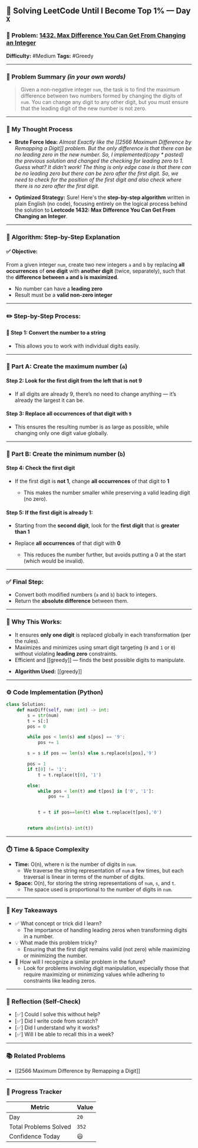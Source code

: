 ## 🧠 Solving LeetCode Until I Become Top 1% — Day `X`

### 🔹 Problem: [1432. Max Difference You Can Get From Changing an Integer](https://leetcode.com/problems/max-difference-you-can-get-from-changing-an-integer/description/?envType=daily-question&envId=2025-06-15)

**Difficulty:** #Medium
**Tags:** #Greedy

---

### 📝 Problem Summary _(in your own words)_

> Given a non-negative integer `num`, the task is to find the maximum difference between two numbers formed by changing the digits of `num`. You can change any digit to any other digit, but you must ensure that the leading digit of the new number is not zero.

---

### 🧠 My Thought Process

- **Brute Force Idea:**
  _Almost Exactly like the [[2566 Maximum Difference by Remapping a Digit]] problem. But the only difference is that there can be no leading zero in the new number. So, I implemented(copy \* pasted) the previous solution and changed the checking for leading zero to 1. Guess what? It didn't work! The thing is only edge case is that there can be no leading zero but there can be zero after the first digit. So, we need to check for the position of the first digit and also check where there is no zero after the first digit._

- **Optimized Strategy:**
  Sure! Here's the **step-by-step algorithm** written in plain English (no code), focusing entirely on the logical process behind the solution to **Leetcode 1432: Max Difference You Can Get From Changing an Integer**.

---

### 🧠 **Algorithm: Step-by-Step Explanation**

#### ✅ Objective:

From a given integer `num`, create two new integers `a` and `b` by replacing **all occurrences** of **one digit** with **another digit** (twice, separately), such that the **difference between `a` and `b` is maximized**.

- No number can have a **leading zero**
- Result must be a **valid non-zero integer**

---

### ✏️ Step-by-Step Process:

#### 🔹 Step 1: Convert the number to a string

- This allows you to work with individual digits easily.

---

### 🔺 Part A: Create the **maximum number (`a`)**

#### Step 2: Look for the **first digit** from the left that is **not 9**

- If all digits are already 9, there’s no need to change anything — it’s already the largest it can be.

#### Step 3: Replace **all occurrences** of that digit with `9`

- This ensures the resulting number is as large as possible, while changing only one digit value globally.

---

### 🔻 Part B: Create the **minimum number (`b`)**

#### Step 4: Check the **first digit**

- If the first digit is **not 1**, change **all occurrences** of that digit to **1**

  - This makes the number smaller while preserving a valid leading digit (no zero).

#### Step 5: If the first digit **is already 1**:

- Starting from the **second digit**, look for the **first digit** that is **greater than 1**
- Replace **all occurrences** of that digit with **0**

  - This reduces the number further, but avoids putting a 0 at the start (which would be invalid).

---

### ✅ Final Step:

- Convert both modified numbers (`a` and `b`) back to integers.
- Return the **absolute difference** between them.

---

### 🧠 Why This Works:

- It ensures **only one digit** is replaced globally in each transformation (per the rules).
- Maximizes and minimizes using smart digit targeting (`9` and `1` or `0`) without violating **leading zero** constraints.
- Efficient and [[greedy]] — finds the best possible digits to manipulate.

* **Algorithm Used:**
  [[greedy]]

---

### ⚙️ Code Implementation (Python)

```python
class Solution:
    def maxDiff(self, num: int) -> int:
        s = str(num)
        t = s[:]
        pos = 0

        while pos < len(s) and s[pos] == '9':
            pos += 1

        s = s if pos == len(s) else s.replace(s[pos],'9')

        pos = 1
        if t[0] != '1':
            t = t.replace(t[0], '1')

        else:
            while pos < len(t) and t[pos] in ['0', '1']:
                pos += 1


            t = t if pos==len(t) else t.replace(t[pos],'0')


        return abs(int(s)-int(t))

```

---

### ⏱️ Time & Space Complexity

- **Time:** O(n), where n is the number of digits in `num`.
  - We traverse the string representation of `num` a few times, but each traversal is linear in terms of the number of digits.
- **Space:** O(n), for storing the string representations of `num`, `s`, and `t`.
  - The space used is proportional to the number of digits in `num`.

---

### 🧩 Key Takeaways

- ✅ What concept or trick did I learn?
  - The importance of handling leading zeros when transforming digits in a number.
- 💡 What made this problem tricky?
  - Ensuring that the first digit remains valid (not zero) while maximizing or minimizing the number.
- 💭 How will I recognize a similar problem in the future?
  - Look for problems involving digit manipulation, especially those that require maximizing or minimizing values while adhering to constraints like leading zeros.

---

### 🔁 Reflection (Self-Check)

- [✅] Could I solve this without help?
- [✅] Did I write code from scratch?
- [✅] Did I understand why it works?
- [✅] Will I be able to recall this in a week?

---

### 📚 Related Problems

- [[2566 Maximum Difference by Remapping a Digit]]

---

### 🚀 Progress Tracker

| Metric                | Value |
| --------------------- | ----- |
| Day                   | `20`  |
| Total Problems Solved | `352` |
| Confidence Today      | 😃    |
